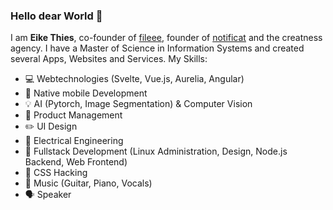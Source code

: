### Hello dear World 👋

I am **Eike Thies**, co-founder of [fileee](https://fileee.com), founder of [notificat](https://notific.at) and the creatness agency. I have a Master of Science in Information Systems and created several Apps, Websites and Services. My Skills:

- 💻 Webtechnologies (Svelte, Vue.js, Aurelia, Angular)
- 📱 Native mobile Development
- 💡 AI (Pytorch, Image Segmentation) & Computer Vision
- 🎉 Product Management
- ✏️ UI Design
- 🔌 Electrical Engineering
- 🔧 Fullstack Development (Linux Administration, Design, Node.js Backend, Web Frontend)
- 🎇 CSS Hacking
- 🎸 Music (Guitar, Piano, Vocals)
- 🗣️ Speaker
